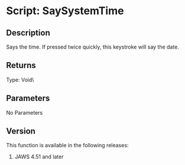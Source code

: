# Script: SaySystemTime

## Description

Says the time. If pressed twice quickly, this keystroke will say the
date.

## Returns

Type: Void\

## Parameters

No Parameters

## Version

This function is available in the following releases:

1.  JAWS 4.51 and later
